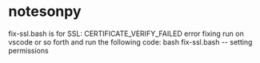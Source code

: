 # notesonpy
fix-ssl.bash is for SSL: CERTIFICATE_VERIFY_FAILED error fixing
run on vscode or so forth
and run the following code:
bash fix-ssl.bash -- setting permissions
